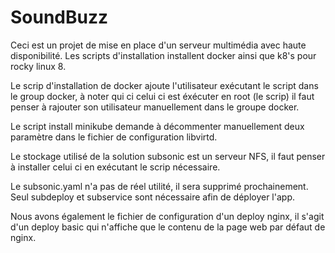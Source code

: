 # SoundBuzz
Ceci est un projet de mise en place d'un serveur multimédia avec haute disponibilité.
Les scripts d'installation installent docker ainsi que k8's pour rocky linux 8.

Le scrip d'installation de docker ajoute l'utilisateur exécutant le script dans le group docker, à noter qui ci celui
ci est éxécuter en root (le scrip) il faut penser à rajouter son utilisateur 
manuellement dans le groupe docker.

Le script install minikube demande à décommenter manuellement deux paramètre dans le fichier de configuration libvirtd.

Le stockage utilisé de la solution subsonic est un serveur NFS, il faut penser à installer celui ci en exécutant le scrip nécessaire.

Le subsonic.yaml n'a pas de réel utilité, il sera supprimé prochainement. Seul subdeploy et subservice sont nécessaire afin de déployer l'app.

Nous avons également le fichier de configuration d'un deploy nginx, il s'agit d'un deploy basic qui n'affiche que le contenu de la page web
par défaut de nginx.
